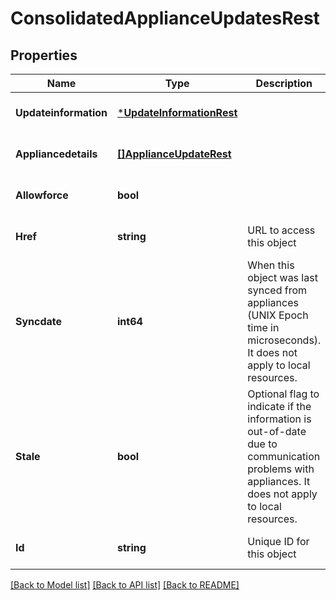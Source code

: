 # ConsolidatedApplianceUpdatesRest

## Properties
Name | Type | Description | Notes
------------ | ------------- | ------------- | -------------
**Updateinformation** | [***UpdateInformationRest**](UpdateInformationRest.md) |  | [optional] [default to null]
**Appliancedetails** | [**[]ApplianceUpdateRest**](ApplianceUpdateRest.md) |  | [optional] [default to null]
**Allowforce** | **bool** |  | [optional] [default to null]
**Href** | **string** | URL to access this object | [optional] [default to null]
**Syncdate** | **int64** | When this object was last synced from appliances (UNIX Epoch time in microseconds). It does not apply to local resources. | [optional] [default to null]
**Stale** | **bool** | Optional flag to indicate if the information is out-of-date due to communication problems with appliances. It does not apply to local resources. | [optional] [default to null]
**Id** | **string** | Unique ID for this object | [optional] [default to null]

[[Back to Model list]](../README.md#documentation-for-models) [[Back to API list]](../README.md#documentation-for-api-endpoints) [[Back to README]](../README.md)

